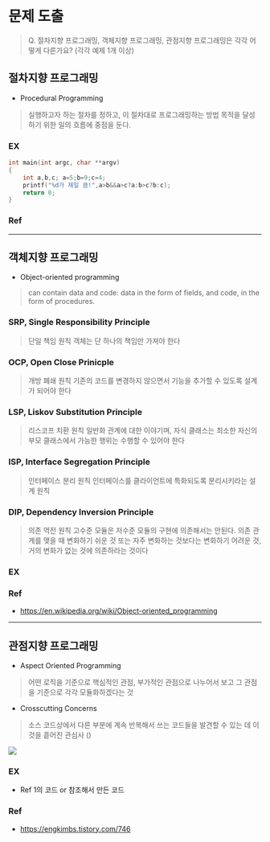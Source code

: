 # 문제 도출

> Q. 절차지향 프로그래밍, 객체지향 프로그래밍,  관점지향 프로그래밍은 각각 어떻게 다른가요? (각각 예제 1개 이상) 

## 절차지향 프로그래밍
- Procedural Programming
> 실행하고자 하는 절차를 정하고, 이 절차대로 프로그래밍하는 방법
> 목적을 달성하기 위한 일의 흐름에 중점을 둔다.

### EX

```c
int main(int argc, char **argv)
{
    int a,b,c; a=5;b=9;c=4;
    printf("%d가 제일 큼!",a>b&&a>c?a:b>c?b:c);
    return 0;
}
```

### Ref

---

## 객체지향 프로그래밍
- Object-oriented programming
> can contain data and code: data in the form of fields, and code, in the form of procedures. 

### SRP, Single Responsibility Principle
> 단일 책임 원칙 	  객체는 단 하나의 책임만 가져야 한다

### OCP, Open Close Prinicple
> 개방 폐쇄 원칙 	  기존의 코드를 변경하지 않으면서 기능을 추가할 수 있도록 설계가 되어야 한다

### LSP, Liskov Substitution Principle
> 리스코프 치환 원칙 	  일반화 관계에 대한 이야기며, 자식 클래스는 최소한 자신의 부모 클래스에서 가능한 행위는 수행할 수 있어야 한다

### ISP, Interface Segregation Principle
> 인터페이스 분리 원칙 	  인터페이스를 클라이언트에 특화되도록 분리시키라는 설계 원칙

### DIP, Dependency Inversion Principle
> 의존 역전 원칙 	  고수준 모듈은 저수준 모듈의 구현에 의존해서는 안된다.
> 의존 관계를 맺을 때 변화하기 쉬운 것 또는 자주 변화하는 것보다는
>  변화하기 어려운 것, 거의 변화가 없는 것에 의존하라는 것이다

### EX


### Ref 
- https://en.wikipedia.org/wiki/Object-oriented_programming

---

## 관점지향 프로그래밍
- Aspect Oriented Programming
> 어떤 로직을 기준으로 핵심적인 관점, 부가적인 관점으로 나누어서 보고 그 관점을 기준으로 각각 모듈화하겠다는 것

- Crosscutting Concerns
> 소스 코드상에서 다른 부분에 계속 반복해서 쓰는 코드들을 발견할 수 있는 데 이것을 흩어진 관심사 ()

![](https://img1.daumcdn.net/thumb/R1280x0/?scode=mtistory2&fname=https%3A%2F%2Ft1.daumcdn.net%2Fcfile%2Ftistory%2F994AA3335C1B8C9D28)

### EX

- Ref 1의 코드 or 참조해서 만든 코드

### Ref

- https://engkimbs.tistory.com/746